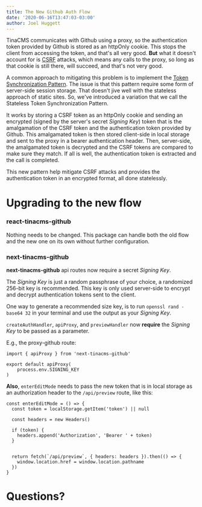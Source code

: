 ```yaml
---
title: The New Github Auth Flow
date: '2020-06-16T13:47:03-03:00'
author: Joel Huggett
---
```

TinaCMS communicates with Github using a proxy, so the authentication token provided by Github is stored as an httpOnly cookie. This stops the client from accessing the token, and that's all very good. **But** what it doesn't account for is [CSRF]() attacks, which means any calls to the proxy, so long as that cookie is still there, will succeed, and that's not very good.

A common approach to mitigating this problem is to implement the [Token Synchronization Pattern](). The issue is that this pattern require some form of server-side session storage. That doesn't jive well with the stateless approach of static sites. So, we've introduced a variation that we call the Stateless Token Synchronization Pattern.

It works by storing a CSRF token as an httpOnly cookie and sending an encrypted (signed by the server's secret _Signing Key_) token that is the amalgamation of the CSRF token and the authentication token provided by Github. This amalgamated token is then stored client-side in local storage and sent to the proxy in a bearer authentication header. Then, server-side, the amalgamated token is decrypted and the CSRF tokens are compared to make sure they match. If all is well, the authentication token is extracted and the call is completed.

This new pattern help mitigate CSRF attacks and provides the authentication token in an encrypted format, all done statelessly.

# Upgrading to the new flow

### **react-tinacms-github**

Nothing needs to be changed. This package can handle both the old flow and the new one on its own without further configuration.

### **next-tinacms-github**

**next-tinacms-github** api routes now require a secret _Signing Key_.

The _Signing Key_ is just a random passphrase of your choice, a randomized 256-bit key is recommended. This key is only used server-side to encrypt and decrypt authentication tokens sent to the client.

One way to generate a recommended size key, is to run `openssl rand -base64 32` in your terminal and use the output as your _Signing Key_.

`createAuthHandler`, `apiProxy`, and `previewHandler` now  **require** the _Signing Key_ to be passed as a parameter.

E.g., the proxy-github route:

```TSX
import { apiProxy } from 'next-tinacms-github'

export default apiProxy(
    process.env.SIGNING_KEY
)
```

**Also**, `enterEditMode` needs to pass the new token that is in local storage as an authorization header to the `/api/preview` route, like this:

```TSX
const enterEditMode = () => {
  const token = localStorage.getItem('token') || null

  const headers = new Headers()

  if (token) {
    headers.append('Authorization', 'Bearer ' + token)
  }


  return fetch(`/api/preview`, { headers: headers }).then(() => {
    window.location.href = window.location.pathname
  })
}
```

# Questions?